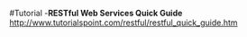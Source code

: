 #Tutorial 
-**RESTful Web Services Quick Guide**
http://www.tutorialspoint.com/restful/restful_quick_guide.htm
